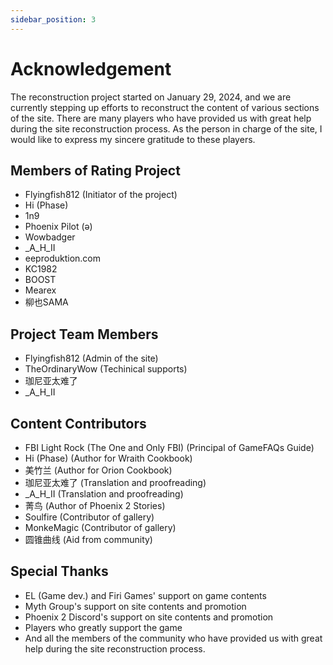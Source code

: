 ```yaml
---
sidebar_position: 3
---
```


# Acknowledgement

The reconstruction project started on January 29, 2024, and we are currently stepping up efforts to reconstruct the content of various sections of the site. There are many players who have provided us with great help during the site reconstruction process. As the person in charge of the site, I would like to express my sincere gratitude to these players.

## Members of Rating Project

- Flyingfish812 (Initiator of the project)
- Hi (Phase)
- 1n9
- Phoenix Pilot (ǝ)
- Wowbadger
- _A_H_II
- eeproduktion.com
- KC1982
- BOOST
- Mearex
- 柳也SAMA

## Project Team Members

- Flyingfish812 (Admin of the site)
- TheOrdinaryWow (Techinical supports)
- 珈尼亚太难了
- _A_H_II

## Content Contributors

- FBI Light Rock (The One and Only FBI) (Principal of GameFAQs Guide)
- Hi (Phase) (Author for Wraith Cookbook)
- 美竹兰 (Author for Orion Cookbook)
- 珈尼亚太难了 (Translation and proofreading)
- _A_H_II (Translation and proofreading)
- 菁鸟 (Author of Phoenix 2 Stories)
- Soulfire (Contributor of gallery)
- MonkeMagic (Contributor of gallery)
- 圆锥曲线 (Aid from community)

## Special Thanks

- EL (Game dev.) and Firi Games' support on game contents
- Myth Group's support on site contents and promotion
- Phoenix 2 Discord's support on site contents and promotion
- Players who greatly support the game
- And all the members of the community who have provided us with great help during the site reconstruction process.